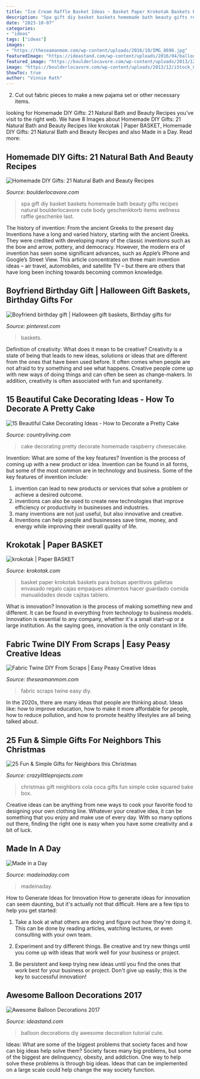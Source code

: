 ```yaml
---
title: "Ice Cream Raffle Basket Ideas ~ Basket Paper Krokotak Baskets Para Bolsas Aperitivos Galletas Envasado Regalo Cajas Empaques Alimentos Hacer Guardado Comida Manualidades Desde Cajitas Tablero"
description: "Spa gift diy basket baskets homemade bath beauty gifts recipes natural boulderlocavore cute body geschenkkorb items wellness raffle geschenke last"
date: "2023-10-07"
categories:
- "ideas"
tags: ["ideas"]
images:
- "https://theseamanmom.com/wp-content/uploads/2016/10/IMG_8698.jpg"
featuredImage: "https://ideastand.com/wp-content/uploads/2016/04/balloon-decorations/13-balloon-decoration-ideas.jpg"
featured_image: "https://boulderlocavore.com/wp-content/uploads/2013/12/iStock_000003759709Small.jpg"
image: "https://boulderlocavore.com/wp-content/uploads/2013/12/iStock_000003759709Small.jpg"
ShowToc: true
author: "Vinnie Rath"
---
```



2. Cut out fabric pieces to make a new pajama set or other necessary items.

	

		
looking for Homemade DIY Gifts: 21 Natural Bath and Beauty Recipes you've visit to the right web. We have 8 Images about Homemade DIY Gifts: 21 Natural Bath and Beauty Recipes like krokotak | Paper BASKET, Homemade DIY Gifts: 21 Natural Bath and Beauty Recipes and also Made in a Day. Read more:
		
    
## Homemade DIY Gifts: 21 Natural Bath And Beauty Recipes

<img loading=lazy src="https://boulderlocavore.com/wp-content/uploads/2013/12/iStock_000003759709Small.jpg" onerror="this.onerror=null;this.src='https://tse1.mm.bing.net/th?id=OIP.EmpouE6LE0aacjenKetnQgHaLG&amp;pid=15.1';" alt="Homemade DIY Gifts: 21 Natural Bath and Beauty Recipes">

_Source: boulderlocavore.com_

>spa gift diy basket baskets homemade bath beauty gifts recipes natural boulderlocavore cute body geschenkkorb items wellness raffle geschenke last. 

	

The history of invention: From the ancient Greeks to the present day
Inventions have a long and varied history, starting with the ancient Greeks. They were credited with developing many of the classic inventions such as the bow and arrow, pottery, and democracy. However, the modern era of invention has seen some significant advances, such as Apple’s iPhone and Google’s Street View. This article concentrates on three main invention ideas – air travel, automobiles, and satellite TV – but there are others that have long been inching towards becoming common knowledge.

    
## Boyfriend Birthday Gift | Halloween Gift Baskets, Birthday Gifts For

<img loading=lazy src="https://i.pinimg.com/originals/14/90/9d/14909d2e3385e6ab6e1177ebc32820c9.jpg" onerror="this.onerror=null;this.src='https://tse1.mm.bing.net/th?id=OIP.EYmdX3v_pnXWFuGj4_OrOwHaJ4&amp;pid=15.1';" alt="Boyfriend birthday gift | Halloween gift baskets, Birthday gifts for">

_Source: pinterest.com_

>baskets. 

	

Definition of creativity: What does it mean to be creative?
Creativity is a state of being that leads to new ideas, solutions or ideas that are different from the ones that have been used before. It often comes when people are not afraid to try something and see what happens. Creative people come up with new ways of doing things and can often be seen as change-makers. In addition, creativity is often associated with fun and spontaneity.

    
## 15 Beautiful Cake Decorating Ideas - How To Decorate A Pretty Cake

<img loading=lazy src="http://clv.h-cdn.co/assets/17/09/1488469820-ripe-for-pick-raspberry-cheesecake-0417.jpg" onerror="this.onerror=null;this.src='https://tse4.mm.bing.net/th?id=OIP.tHazKOANlqgLg10n1sF_dgHaLH&amp;pid=15.1';" alt="15 Beautiful Cake Decorating Ideas - How to Decorate a Pretty Cake">

_Source: countryliving.com_

>cake decorating pretty decorate homemade raspberry cheesecake. 

	

Invention: What are some of the key features?
Invention is the process of coming up with a new product or idea. Invention can be found in all forms, but some of the most common are in technology and business. Some of the key features of invention include:
1. invention can lead to new products or services that solve a problem or achieve a desired outcome.
2. inventions can also be used to create new technologies that improve efficiency or productivity in businesses and industries. 
3. many inventions are not just useful, but also innovative and creative. 
4. Inventions can help people and businesses save time, money, and energy while improving their overall quality of life.

    
## Krokotak | Paper BASKET

<img loading=lazy src="http://krokotak.com/wp-content/uploads/2017/04/21.jpg" onerror="this.onerror=null;this.src='https://tse2.mm.bing.net/th?id=OIP.TY_to1JD9GJ0Gn-vtoY3eQHaMG&amp;pid=15.1';" alt="krokotak | Paper BASKET">

_Source: krokotak.com_

>basket paper krokotak baskets para bolsas aperitivos galletas envasado regalo cajas empaques alimentos hacer guardado comida manualidades desde cajitas tablero. 

	

What is innovation?
Innovation is the process of making something new and different. It can be found in everything from technology to business models. Innovation is essential to any company, whether it's a small start-up or a large institution. As the saying goes, innovation is the only constant in life.

    
## Fabric Twine DIY From Scraps | Easy Peasy Creative Ideas

<img loading=lazy src="https://theseamanmom.com/wp-content/uploads/2016/10/IMG_8698.jpg" onerror="this.onerror=null;this.src='https://tse1.mm.bing.net/th?id=OIP.D467uIL3zT6-cw-wS6jwmwHaLH&amp;pid=15.1';" alt="Fabric Twine DIY From Scraps | Easy Peasy Creative Ideas">

_Source: theseamanmom.com_

>fabric scraps twine easy diy. 

	

In the 2020s, there are many ideas that people are thinking about. Ideas like: how to improve education, how to make it more affordable for people, how to reduce pollution, and how to promote healthy lifestyles are all being talked about.

    
## 25 Fun &amp; Simple Gifts For Neighbors This Christmas

<img loading=lazy src="https://crazylittleprojects.com/wp-content/uploads/2013/12/MmixthefunintoChristmas-1-724x1024.jpg" onerror="this.onerror=null;this.src='https://tse3.mm.bing.net/th?id=OIP.PG74MeeyQpxWLL09NlZfBQHaKe&amp;pid=15.1';" alt="25 Fun &amp; Simple Gifts for Neighbors this Christmas">

_Source: crazylittleprojects.com_

>christmas gift neighbors cola coca gifts fun simple coke squared bake box. 

	

Creative ideas can be anything from new ways to cook your favorite food to designing your own clothing line. Whatever your creative idea, it can be something that you enjoy and make use of every day. With so many options out there, finding the right one is easy when you have some creativity and a bit of luck.

    
## Made In A Day

<img loading=lazy src="https://madeinaday.com/wp-content/uploads/2018/12/Handmade-Holiday-Gift-Moonstone-Ring-Trinket-Dish.jpg" onerror="this.onerror=null;this.src='https://tse4.mm.bing.net/th?id=OIP.6opeK9OWcYzr9zkHqgW41gHaFj&amp;pid=15.1';" alt="Made in a Day">

_Source: madeinaday.com_

>madeinaday. 

	

How to Generate Ideas for Innovation
How to generate ideas for innovation can seem daunting, but it's actually not that difficult. Here are a few tips to help you get started:
1. Take a look at what others are doing and figure out how they're doing it. This can be done by reading articles, watching lectures, or even consulting with your own team.

2. Experiment and try different things. Be creative and try new things until you come up with ideas that work well for your business or project.

3. Be persistent and keep trying new ideas until you find the ones that work best for your business or project. Don't give up easily; this is the key to successful innovation!

    
## Awesome Balloon Decorations 2017

<img loading=lazy src="https://ideastand.com/wp-content/uploads/2016/04/balloon-decorations/13-balloon-decoration-ideas.jpg" onerror="this.onerror=null;this.src='https://tse4.mm.bing.net/th?id=OIP.Btxbph47JlyVomIzsUb3sAHaLH&amp;pid=15.1';" alt="Awesome Balloon Decorations 2017">

_Source: ideastand.com_

>balloon decorations diy awesome decoration tutorial cute. 

	

Ideas: What are some of the biggest problems that society faces and how can big ideas help solve them?
Society faces many big problems, but some of the biggest are delinquency, obesity, and addiction. One way to help solve these problems is through big ideas. Ideas that can be implemented on a large scale could help change the way society function.

